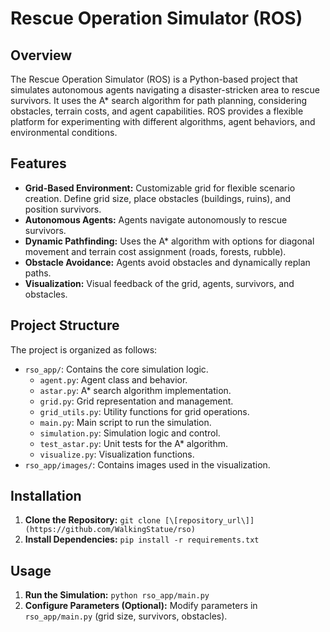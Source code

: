 # Rescue Operation Simulator (ROS)

## Overview

The Rescue Operation Simulator (ROS) is a Python-based project that simulates autonomous agents navigating a disaster-stricken area to rescue survivors. It uses the A* search algorithm for path planning, considering obstacles, terrain costs, and agent capabilities.  ROS provides a flexible platform for experimenting with different algorithms, agent behaviors, and environmental conditions.

## Features

- **Grid-Based Environment:** Customizable grid for flexible scenario creation. Define grid size, place obstacles (buildings, ruins), and position survivors.
- **Autonomous Agents:** Agents navigate autonomously to rescue survivors.
- **Dynamic Pathfinding:** Uses the A* algorithm with options for diagonal movement and terrain cost assignment (roads, forests, rubble).
- **Obstacle Avoidance:** Agents avoid obstacles and dynamically replan paths.
- **Visualization:** Visual feedback of the grid, agents, survivors, and obstacles.

## Project Structure

The project is organized as follows:

- `rso_app/`: Contains the core simulation logic.
    - `agent.py`: Agent class and behavior.
    - `astar.py`: A* search algorithm implementation.
    - `grid.py`: Grid representation and management.
    - `grid_utils.py`: Utility functions for grid operations.
    - `main.py`: Main script to run the simulation.
    - `simulation.py`: Simulation logic and control.
    - `test_astar.py`: Unit tests for the A* algorithm.
    - `visualize.py`: Visualization functions.
- `rso_app/images/`: Contains images used in the visualization.

## Installation

1. **Clone the Repository:** `git clone [\[repository_url\]](https://github.com/WalkingStatue/rso)`
2. **Install Dependencies:** `pip install -r requirements.txt`

## Usage

1. **Run the Simulation:** `python rso_app/main.py`
2. **Configure Parameters (Optional):** Modify parameters in `rso_app/main.py` (grid size, survivors, obstacles).